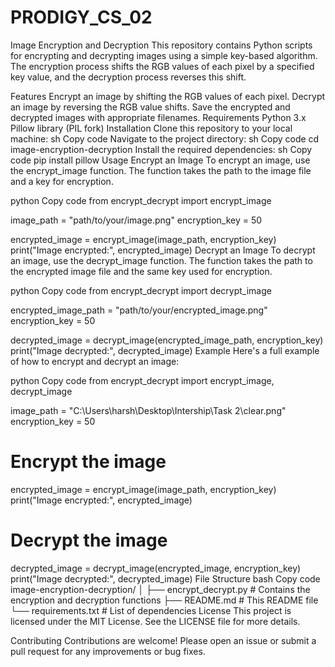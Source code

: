 # PRODIGY_CS_02
Image Encryption and Decryption
This repository contains Python scripts for encrypting and decrypting images using a simple key-based algorithm. The encryption process shifts the RGB values of each pixel by a specified key value, and the decryption process reverses this shift.

Features
Encrypt an image by shifting the RGB values of each pixel.
Decrypt an image by reversing the RGB value shifts.
Save the encrypted and decrypted images with appropriate filenames.
Requirements
Python 3.x
Pillow library (PIL fork)
Installation
Clone this repository to your local machine:
sh
Copy code
Navigate to the project directory:
sh
Copy code
cd image-encryption-decryption
Install the required dependencies:
sh
Copy code
pip install pillow
Usage
Encrypt an Image
To encrypt an image, use the encrypt_image function. The function takes the path to the image file and a key for encryption.

python
Copy code
from encrypt_decrypt import encrypt_image

image_path = "path/to/your/image.png"
encryption_key = 50

encrypted_image = encrypt_image(image_path, encryption_key)
print("Image encrypted:", encrypted_image)
Decrypt an Image
To decrypt an image, use the decrypt_image function. The function takes the path to the encrypted image file and the same key used for encryption.

python
Copy code
from encrypt_decrypt import decrypt_image

encrypted_image_path = "path/to/your/encrypted_image.png"
encryption_key = 50

decrypted_image = decrypt_image(encrypted_image_path, encryption_key)
print("Image decrypted:", decrypted_image)
Example
Here's a full example of how to encrypt and decrypt an image:

python
Copy code
from encrypt_decrypt import encrypt_image, decrypt_image

image_path = "C:\\Users\\harsh\\Desktop\\Intership\\Task 2\\clear.png"
encryption_key = 50

# Encrypt the image
encrypted_image = encrypt_image(image_path, encryption_key)
print("Image encrypted:", encrypted_image)

# Decrypt the image
decrypted_image = decrypt_image(encrypted_image, encryption_key)
print("Image decrypted:", decrypted_image)
File Structure
bash
Copy code
image-encryption-decryption/
│
├── encrypt_decrypt.py    # Contains the encryption and decryption functions
├── README.md             # This README file
└── requirements.txt      # List of dependencies
License
This project is licensed under the MIT License. See the LICENSE file for more details.

Contributing
Contributions are welcome! Please open an issue or submit a pull request for any improvements or bug fixes.
